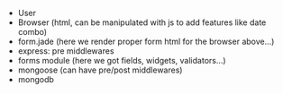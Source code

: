 * User
* Browser (html, can be manipulated with js to add features like date combo)
* form.jade (here we render proper form html for the browser above...)
* express: pre middlewares
* forms module (here we got fields, widgets, validators...)
* mongoose (can have pre/post middlewares)
* mongodb
